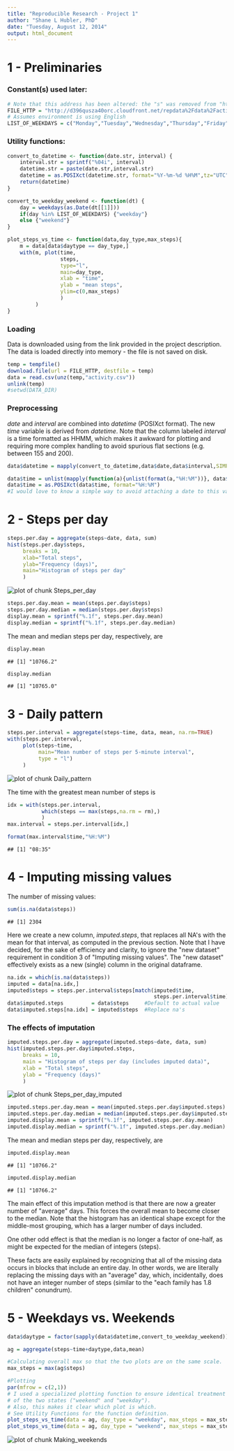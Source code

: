 ```yaml
---
title: "Reproducible Research - Project 1"
author: "Shane L Hubler, PhD"
date: "Tuesday, August 12, 2014"
output: html_document
---
```


# 1 - Preliminaries
### Constant(s) used later:




```r
# Note that this address has been altered: the "s" was removed from "https"
FILE_HTTP = "http://d396qusza40orc.cloudfront.net/repdata%2Fdata%2Factivity.zip"
# Assumes environment is using English
LIST_OF_WEEKDAYS = c("Monday","Tuesday","Wednesday","Thursday","Friday")
```

### Utility functions:

```r
convert_to_datetime <- function(date.str, interval) {
    interval.str = sprintf("%04i", interval)
    datetime.str = paste(date.str,interval.str)
    datetime = as.POSIXct(datetime.str, format="%Y-%m-%d %H%M",tz="UTC")
    return(datetime)
}

convert_to_weekday_weekend <- function(dt) {
    day = weekdays(as.Date(dt[[1]]))
    if(day %in% LIST_OF_WEEKDAYS) {"weekday"}
    else {"weekend"}
}

plot_steps_vs_time <- function(data,day_type,max_steps){
    m = data[data$daytype == day_type,]
    with(m, plot(time,
                 steps,
                 type="l",
                 main=day_type,
                 xlab = "time",
                 ylab = "mean steps",
                 ylim=c(0,max_steps)
                 )
         )
}
```

### Loading
Data is downloaded using from the link provided in the project description.
The data is loaded directly into memory - the file is not saved on disk.


```r
temp = tempfile()
download.file(url = FILE_HTTP, destfile = temp)
data = read.csv(unz(temp,"activity.csv"))
unlink(temp)
#setwd(DATA_DIR)
```

### Preprocessing
*date* and *interval* are combined into *datetime* (POSIXct format).
The new *time* variable is derived from *datetime*.
Note that the column labeled *interval* is a time formatted as HHMM, which
makes it awkward for plotting and requiring more complex handling to avoid
spurious flat sections (e.g. between 155 and 200).


```r
data$datetime = mapply(convert_to_datetime,data$date,data$interval,SIMPLIFY=FALSE)

data$time = unlist(mapply(function(a){unlist(format(a,"%H:%M"))}, data$datetime, SIMPLIFY=FALSE))
data$time = as.POSIXct(data$time, format="%H:%M")
#I would love to know a simple way to avoid attaching a date to this value...
```

# 2 - Steps per day


```r
steps.per.day = aggregate(steps~date, data, sum)
hist(steps.per.day$steps,
     breaks = 10,
     xlab="Total steps",
     ylab="Frequency (days)",
     main="Histogram of steps per day"
     )
```

![plot of chunk Steps_per_day](figure/Steps_per_day.png) 


```r
steps.per.day.mean = mean(steps.per.day$steps)
steps.per.day.median = median(steps.per.day$steps)
display.mean = sprintf("%.1f", steps.per.day.mean)
display.median = sprintf("%.1f", steps.per.day.median)
```

The mean and median steps per day, respectively, are


```r
display.mean
```

```
## [1] "10766.2"
```


```r
display.median
```

```
## [1] "10765.0"
```

# 3 - Daily pattern


```r
steps.per.interval = aggregate(steps~time, data, mean, na.rm=TRUE)
with(steps.per.interval,
     plot(steps~time, 
          main="Mean number of steps per 5-minute interval",
          type = "l")
     )
```

![plot of chunk Daily_pattern](figure/Daily_pattern.png) 

The time with the greatest mean number of steps is


```r
idx = with(steps.per.interval, 
           which(steps == max(steps,na.rm = rm),)
           )
max.interval = steps.per.interval[idx,]

format(max.interval$time,"%H:%M")
```

```
## [1] "08:35"
```

# 4 - Imputing missing values

The number of missing values:

```r
sum(is.na(data$steps))
```

```
## [1] 2304
```

Here we create a new column, *imputed.steps*, that replaces all NA's with the
mean for that interval, as computed in the previous section. Note that I have
decided, for the sake of efficiency and clarity, to ignore the "new dataset" 
requirement in condition 3 of "Imputing missing values".  The "new dataset"
effectively exists as a new (single) column in the original dataframe.


```r
na.idx = which(is.na(data$steps))
imputed = data[na.idx,]
imputed$steps = steps.per.interval$steps[match(imputed$time, 
                                               steps.per.interval$time)]
data$imputed.steps         = data$steps     #Default to actual value
data$imputed.steps[na.idx] = imputed$steps  #Replace na's
```

### The effects of imputation

```r
imputed.steps.per.day = aggregate(imputed.steps~date, data, sum)
hist(imputed.steps.per.day$imputed.steps,
     breaks = 10,
     main = "Histogram of steps per day (includes imputed data)",
     xlab = "Total steps",
     ylab = "Frequency (days)"
     )
```

![plot of chunk Steps_per_day_imputed](figure/Steps_per_day_imputed.png) 


```r
imputed.steps.per.day.mean = mean(imputed.steps.per.day$imputed.steps)
imputed.steps.per.day.median = median(imputed.steps.per.day$imputed.steps)
imputed.display.mean = sprintf("%.1f", imputed.steps.per.day.mean)
imputed.display.median = sprintf("%.1f", imputed.steps.per.day.median)
```

The mean and median steps per day, respectively, are


```r
imputed.display.mean
```

```
## [1] "10766.2"
```


```r
imputed.display.median
```

```
## [1] "10766.2"
```

The main effect of this imputation method is that there are now a greater number
of "average" days.  This forces the overall mean to become closer to the median.
Note that the histogram has an identical shape except for the middle-most 
grouping, which has a larger number of days included.

One other odd effect is that the median is no longer a factor of one-half, as
might be expected for the median of integers (steps).  

These facts are easily explained by recognizing that all of the missing data 
occurs in blocks that include an entire day.  In other words, we are literally 
replacing the missing days with an "average" day, which, incidentally, does not
have an integer number of steps (similar to the "each family has 1.8 children" 
conundrum).

# 5 - Weekdays vs. Weekends


```r
data$daytype = factor(sapply(data$datetime,convert_to_weekday_weekend))

ag = aggregate(steps~time+daytype,data,mean)

#Calculating overall max so that the two plots are on the same scale.
max_steps = max(ag$steps)

#Plotting
par(mfrow = c(2,1))
# I used a specialized plotting function to ensure identical treatment
# of the two states ("weekend" and "weekday").
# Also, this makes it clear which plot is which.
# See Utility Functions for the function definition.
plot_steps_vs_time(data = ag, day_type = "weekday", max_steps = max_steps)
plot_steps_vs_time(data = ag, day_type = "weekend", max_steps = max_steps)
```

![plot of chunk Making_weekends](figure/Making_weekends.png) 

